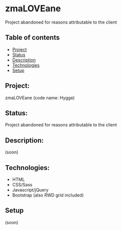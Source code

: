 # zmaLOVEane
Project abandoned for reasons attributable to the client

## Table of contents
* [Project](#project)
* [Status](#status)
* [Description](#Description)
* [Technologies](#Technologies)
* [Setup](#Setup)

## Project:
zmaLOVEane 
(code name: Hygge)

## Status:
Project abandoned for reasons attributable to the client

## Description:
(soon)

## Technologies:
* HTML
* CSS/Sass
* Javascript/jQuery
* Bootstrap (also RWD grid included)

## Setup
(soon)
